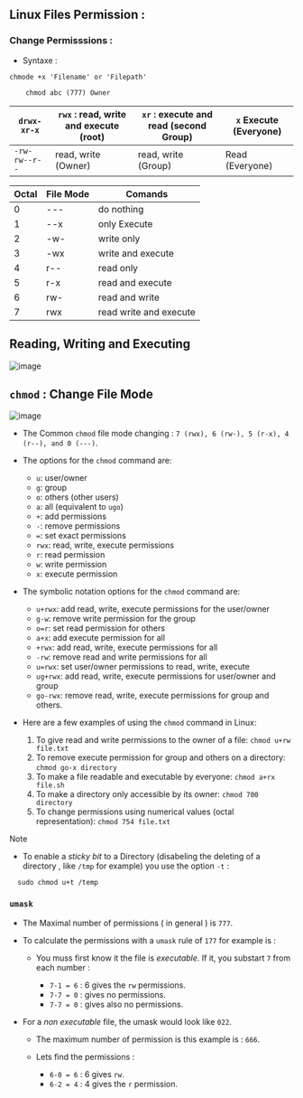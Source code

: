 
## Linux Files Permission :

### Change Permisssions : 

- Syntaxe :

```Shell
chmode +x 'Filename' or 'Filepath'
```
```Shell
	chmod abc (777) Owner
``` 

| ```drwx-xr-x```   | ```rwx``` : read, write and execute (root) | ```xr``` : execute and read (second Group) | ```x``` Execute (Everyone) |
| ----------------- | ------------------------------------------ | ------------------------------------------- | -------------------------- |
| ```-rw-rw--r--``` | read, write (Owner)                        | read, write (Group)                        | Read (Everyone)                           |


| Octal | File Mode | Comands           |
| ----- | --------- | ----------------- |
| 0     | ---       | do nothing        |
| 1     | --x       | only Execute      |
| 2     | -w-       | write only        |
| 3     | -wx       | write and execute |
| 4     | r--       | read only         |
| 5     | r-x       | read and execute  |
| 6     | rw-       | read and write    |
| 7     | rwx       | read write and execute                  |

## Reading, Writing and Executing

![image](exe.png)

## `chmod` : Change File Mode 

![image](cm.png)

- The Common `chmod` file mode changing : `7 (rwx), 6 (rw-), 5 (r-x), 4 (r--), and 0 (---)`.
- The options for the `chmod` command are:
	-   `u`: user/owner
	-   `g`: group
	-   `o`: others (other users)
	-   `a`: all (equivalent to `ugo`)
	-   `+`: add permissions
	-   `-`: remove permissions
	-   `=`: set exact permissions
	-   `rwx`: read, write, execute permissions
	-   `r`: read permission
	-   `w`: write permission
	-   `x`: execute permission
- The symbolic notation options for the `chmod` command are:
	-   `u+rwx`: add read, write, execute permissions for the user/owner
	-   `g-w`: remove write permission for the group
	-   `o=r`: set read permission for others
	-   `a+x`: add execute permission for all
	-   `+rwx`: add read, write, execute permissions for all
	-   `-rw`: remove read and write permissions for all
	-   `u=rwx`: set user/owner permissions to read, write, execute
	-   `ug+rwx`: add read, write, execute permissions for user/owner and group
	-   `go-rwx`: remove read, write, execute permissions for group and others.

- Here are a few examples of using the `chmod` command in Linux:

	1.  To give read and write permissions to the owner of a file:
		`chmod u+rw file.txt`
	2.  To remove execute permission for group and others on a directory:
		`chmod go-x directory`
	3.  To make a file readable and executable by everyone:
		`chmod a+rx file.sh`
	4.  To make a directory only accessible by its owner:
		`chmod 700 directory`
	5.  To change permissions using numerical values (octal representation):
		`chmod 754 file.txt`


> [!NOTE]
> - To enable a *sticky bit* to a Directory (disabeling the deleting of a directory , like `/tmp` for example) you use the option `-t` :
>   
> ```
>   sudo chmod u+t /temp
> ```


### `umask` 

- The Maximal number of permissions ( in general ) is `777`.
- To calculate the permissions with a `umask` rule of `177` for example is :
  - You muss first know it the file is *executable*. If it, you substart `7` from each number :
    
     - `7-1 = 6` : 6 gives the `rw` permissions.
     - `7-7 = 0` : gives no permissions.
     - `7-7 = 0` : gives also no permissions.

- For a *non executable* file, the umask would look like `022`.
  - The maximum number of permission is this example is : `666`. 
  - Lets find the permissions :
    
    - `6-0 = 6` : 6 gives `rw`.
    - `6-2 = 4` : 4 gives the `r` permission.